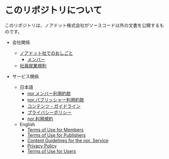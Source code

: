 # このリポジトリについて
このリポジトリは、ノアドット株式会社がソースコード以外の文書を公開するものです。

- 会社関係
  - [ノアドット社でのおしごと](workingatnordot.md)
    - [メンバー](ourteam.md)
  - [社員就業規則](employeehandbook.md)

- サービス関係
  - 日本語
    - [nor.メンバー利用約款](tou_members_ja.md)
    - [nor.パブリッシャー利用約款](tou_publishers_ja.md)
    - [コンテンツ・ガイドライン](guidelines_ja.md)
    - [プライバシーポリシー](privacy_ja.md)
    - [nor.利用規約](terms_ja.md)
  - English
    - [Terms of Use for Members](tou_members_en.md)
    - [Terms of Use for Publishers](tou_publishers_en.md)
    - [Content Guidelines for the nor. Service](guidelines_ja.md)
    - [Privacy Policy](privacy_en.md)
    - [Terms of Use for Users](terms_en.md)
